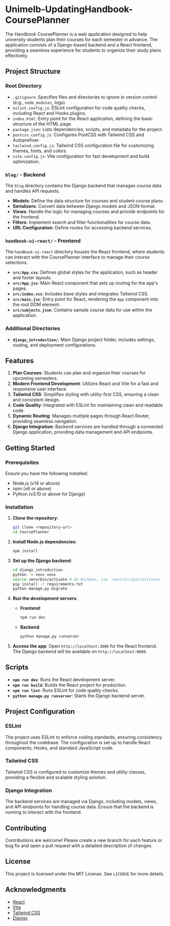 # Unimelb-UpdatingHandbook-CoursePlanner

The Handbook CoursePlanner is a web application designed to help university students plan their courses for each semester in advance. The application consists of a Django-based backend and a React frontend, providing a seamless experience for students to organize their study plans effectively.

## Project Structure

### Root Directory
- `.gitignore`: Specifies files and directories to ignore in version control (e.g., `node_modules`, logs).
- `eslint.config.js`: ESLint configuration for code quality checks, including React and Hooks plugins.
- `index.html`: Entry point for the React application, defining the basic structure of the HTML page.
- `package.json`: Lists dependencies, scripts, and metadata for the project.
- `postcss.config.js`: Configures PostCSS with Tailwind CSS and Autoprefixer.
- `tailwind.config.js`: Tailwind CSS configuration file for customizing themes, fonts, and colors.
- `vite.config.js`: Vite configuration for fast development and build optimization.

### `blog/` - Backend
The `blog` directory contains the Django backend that manages course data and handles API requests.

- **Models**: Define the data structure for courses and student course plans.
- **Serializers**: Convert data between Django models and JSON format.
- **Views**: Handle the logic for managing courses and provide endpoints for the frontend.
- **Filters**: Implement search and filter functionalities for course data.
- **URL Configuration**: Define routes for accessing backend services.

### `handbook-ui-react/` - Frontend
The `handbook-ui-react` directory houses the React frontend, where students can interact with the CoursePlanner interface to manage their course selections.

- **`src/App.css`**: Defines global styles for the application, such as header and footer layouts.
- **`src/App.jsx`**: Main React component that sets up routing for the app's pages.
- **`src/index.css`**: Includes base styles and integrates Tailwind CSS.
- **`src/main.jsx`**: Entry point for React, rendering the `App` component into the root DOM element.
- **`src/subjects.json`**: Contains sample course data for use within the application.

### Additional Directories
- **`django_introduction/`**: Main Django project folder, includes settings, routing, and deployment configurations.

## Features

1. **Plan Courses**: Students can plan and organize their courses for upcoming semesters.
2. **Modern Frontend Development**: Utilizes React and Vite for a fast and responsive user interface.
3. **Tailwind CSS**: Simplifies styling with utility-first CSS, ensuring a clean and consistent design.
4. **Code Quality**: Integrated with ESLint for maintaining clean and readable code.
5. **Dynamic Routing**: Manages multiple pages through React Router, providing seamless navigation.
6. **Django Integration**: Backend services are handled through a connected Django application, providing data management and API endpoints.

## Getting Started

### Prerequisites
Ensure you have the following installed:
- Node.js (v14 or above)
- npm (v6 or above)
- Python (v3.10 or above for Django)

### Installation

1. **Clone the repository**:
    ```bash
    git clone <repository-url>
    cd CoursePlanner
    ```

2. **Install Node.js dependencies**:
    ```bash
    npm install
    ```

3. **Set up the Django backend**:
    ```bash
    cd django_introduction
    python -m venv venv
    source venv/bin/activate # On Windows, use `venv\Scripts\activate`
    pip install -r requirements.txt
    python manage.py migrate
    ```

4. **Run the development servers**:
    - **Frontend**:
        ```bash
        npm run dev
        ```
    - **Backend**:
        ```bash
        python manage.py runserver
        ```

5. **Access the app**:
   Open `http://localhost:3000` for the React frontend.
   The Django backend will be available on `http://localhost:8000`.

## Scripts

- **`npm run dev`**: Runs the React development server.
- **`npm run build`**: Builds the React project for production.
- **`npm run lint`**: Runs ESLint for code quality checks.
- **`python manage.py runserver`**: Starts the Django backend server.

## Project Configuration

### ESLint
The project uses ESLint to enforce coding standards, ensuring consistency throughout the codebase. The configuration is set up to handle React components, Hooks, and standard JavaScript code.

### Tailwind CSS
Tailwind CSS is configured to customize themes and utility classes, providing a flexible and scalable styling solution.

### Django Integration
The backend services are managed via Django, including models, views, and API endpoints for handling course data. Ensure that the backend is running to interact with the frontend.

## Contributing

Contributions are welcome! Please create a new branch for each feature or bug fix and open a pull request with a detailed description of changes.

## License

This project is licensed under the MIT License. See `LICENSE` for more details.

## Acknowledgments

- [React](https://reactjs.org/)
- [Vite](https://vitejs.dev/)
- [Tailwind CSS](https://tailwindcss.com/)
- [Django](https://www.djangoproject.com/)
